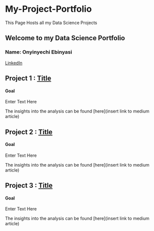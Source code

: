 # My-Project-Portfolio

This Page Hosts all my Data Science Projects

## Welcome to my Data Science Portfolio

### Name: Onyinyechi Ebinyasi


[LinkedIn](www.linkedin.com/in/onyx-ebinyasi-608a51105)


## Project 1 : [Title](https://github.com/OnyxABC/Class)

#### Goal

Enter Text Here

The insights into the analysis can be found [here](insert link to medium article)


## Project 2 : [Title](https://github.com/OnyxABC/SCAMP-C6-Assessment)

#### Goal

Enter Text Here

The insights into the analysis can be found [here](insert link to medium article)


## Project 3 : [Title](https://github.com/OnyxABC/Sample-Payment-Form)

#### Goal

Enter Text Here

The insights into the analysis can be found [here](insert link to medium article)



